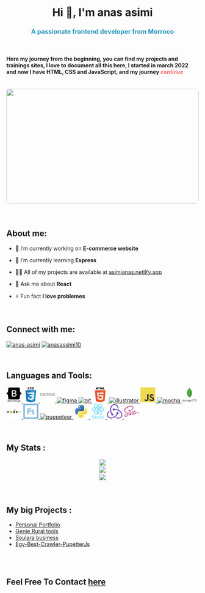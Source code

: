<h1 align="center">Hi 👋, I'm anas asimi</h1>
<h3 align="center" style="color:#2596be">A passionate frontend developer from Morroco</h3>
<br>
<h4>
Here my journey from the beginning, you can find my projects and trainings sites, I love to document all this here, I started in march 2022 and now I have HTML, CSS and JavaScript, and my journey <i style="color:#FF6969">continue</i>
</h4>
<br>
<!-- Gif -->
<div align="center" >
<img src="https://i.giphy.com/media/26tn33aiTi1jkl6H6/giphy.webp" style="width:100%;height:300px;object-fit:cover;border-radius:8px"></img></div>
<br />
<br />

<!-- About me -->
<h2>About me:</h2>

- 🔭 I’m currently working on **E-commerce website**

- 🌱 I’m currently learning **Express**

- 👨‍💻 All of my projects are available at [asimianas.netlify.app](asimianas.netlify.app)

- 💬 Ask me about **React**

- ⚡ Fun fact **I love problemes**

<br>
<!-- Connect with me -->
<h2 align="left">Connect with me:</h2>
<p align="left">
<a href="https://linkedin.com/in/anas-asimi" target="blank"><img align="center" src="https://raw.githubusercontent.com/rahuldkjain/github-profile-readme-generator/master/src/images/icons/Social/linked-in-alt.svg" alt="anas-asimi" height="30" width="40" /></a>
<a href="https://fb.com/anasassimi10" target="blank"><img align="center" src="https://raw.githubusercontent.com/rahuldkjain/github-profile-readme-generator/master/src/images/icons/Social/facebook.svg" alt="anasassimi10" height="30" width="40" /></a>
</p>
<br>
<!-- Languages and Tools -->
<h2 align="left">Languages and Tools:</h2>
<p align="left"> <a href="https://getbootstrap.com" target="_blank" rel="noreferrer"> <img src="https://raw.githubusercontent.com/devicons/devicon/master/icons/bootstrap/bootstrap-plain-wordmark.svg" alt="bootstrap" width="40" height="40"/> </a> <a href="https://www.w3schools.com/css/" target="_blank" rel="noreferrer"> <img src="https://raw.githubusercontent.com/devicons/devicon/master/icons/css3/css3-original-wordmark.svg" alt="css3" width="40" height="40"/> </a> <a href="https://expressjs.com" target="_blank" rel="noreferrer"> <img src="https://raw.githubusercontent.com/devicons/devicon/master/icons/express/express-original-wordmark.svg" alt="express" width="40" height="40"/> </a> <a href="https://www.figma.com/" target="_blank" rel="noreferrer"> <img src="https://www.vectorlogo.zone/logos/figma/figma-icon.svg" alt="figma" width="40" height="40"/> </a> <a href="https://git-scm.com/" target="_blank" rel="noreferrer"> <img src="https://www.vectorlogo.zone/logos/git-scm/git-scm-icon.svg" alt="git" width="40" height="40"/> </a> <a href="https://www.w3.org/html/" target="_blank" rel="noreferrer"> <img src="https://raw.githubusercontent.com/devicons/devicon/master/icons/html5/html5-original-wordmark.svg" alt="html5" width="40" height="40"/> </a> <a href="https://www.adobe.com/in/products/illustrator.html" target="_blank" rel="noreferrer"> <img src="https://www.vectorlogo.zone/logos/adobe_illustrator/adobe_illustrator-icon.svg" alt="illustrator" width="40" height="40"/> </a> <a href="https://developer.mozilla.org/en-US/docs/Web/JavaScript" target="_blank" rel="noreferrer"> <img src="https://raw.githubusercontent.com/devicons/devicon/master/icons/javascript/javascript-original.svg" alt="javascript" width="40" height="40"/> </a> <a href="https://mochajs.org" target="_blank" rel="noreferrer"> <img src="https://www.vectorlogo.zone/logos/mochajs/mochajs-icon.svg" alt="mocha" width="40" height="40"/> </a> <a href="https://www.mongodb.com/" target="_blank" rel="noreferrer"> <img src="https://raw.githubusercontent.com/devicons/devicon/master/icons/mongodb/mongodb-original-wordmark.svg" alt="mongodb" width="40" height="40"/> </a> <a href="https://nodejs.org" target="_blank" rel="noreferrer"> <img src="https://raw.githubusercontent.com/devicons/devicon/master/icons/nodejs/nodejs-original-wordmark.svg" alt="nodejs" width="40" height="40"/> </a> <a href="https://www.photoshop.com/en" target="_blank" rel="noreferrer"> <img src="https://raw.githubusercontent.com/devicons/devicon/master/icons/photoshop/photoshop-line.svg" alt="photoshop" width="40" height="40"/> </a> <a href="https://github.com/puppeteer/puppeteer" target="_blank" rel="noreferrer"> <img src="https://www.vectorlogo.zone/logos/pptrdev/pptrdev-official.svg" alt="puppeteer" width="40" height="40"/> </a> <a href="https://www.python.org" target="_blank" rel="noreferrer"> <img src="https://raw.githubusercontent.com/devicons/devicon/master/icons/python/python-original.svg" alt="python" width="40" height="40"/> </a> <a href="https://reactjs.org/" target="_blank" rel="noreferrer"> <img src="https://raw.githubusercontent.com/devicons/devicon/master/icons/react/react-original-wordmark.svg" alt="react" width="40" height="40"/> </a> <a href="https://redux.js.org" target="_blank" rel="noreferrer"> <img src="https://raw.githubusercontent.com/devicons/devicon/master/icons/redux/redux-original.svg" alt="redux" width="40" height="40"/> </a> <a href="https://sass-lang.com" target="_blank" rel="noreferrer"> <img src="https://raw.githubusercontent.com/devicons/devicon/master/icons/sass/sass-original.svg" alt="sass" width="40" height="40"/> </a> </p>
<br>

<!-- My Stats -->
<div>
<h2>My Stats :</h2>
</div>
<div align="center">
<div>
<img src="https://github-readme-stats.vercel.app/api?username=anas-asimi&show_icons=true&theme=github_dark">
</div>
<div>
<img height="180" src="https://github-readme-streak-stats.herokuapp.com?user=anas-asimi&theme=dark&background=0D1117">
</div>
<div>
<img src="https://github-readme-stats.vercel.app/api/top-langs/?username=anas-asimi&layout=compact&theme=github_dark">
</div>
</div>
<br />
<br />
<!-- Projects -->
<div>
  <h2>My big Projects :</h2>
</div>
<ul>
<li><a href='https://asimianas.netlify.app'>Personal Portfolio</a></li>
<li><a href='https://gr-tools.netlify.app'>Genie Rural tools</a></li>
<li><a href='https://soulara.netlify.app'>Soulara business</a></li>
<li><a href='https://github.com/anas-asimi/Egy-Best-Crawler-PupetterJs'>Egy-Best-Crawler-PupetterJs</a></li>
</ul>
<br />
<br />

<!-- More Info -->
<div>
<!-- Contact Me -->
<h2 align="left" >Feel Free To Contact <a href='https://www.linkedin.com/in/anas-asimi/'>here</a></h2>